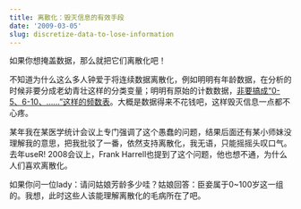 ```yaml
---
title: 离散化：毁灭信息的有效手段
date: '2009-03-05'
slug: discretize-data-to-lose-information
---
```


如果你想掩盖数据，那么就把它们离散化吧！

不知道为什么这么多人钟爱于将连续数据离散化，例如明明有年龄数据，在分析的时候非要分成老幼青壮这样的分类变量；明明有原始的计数数据，[非要搞成“0-5、6-10、……”这样的频数表](http://cos.name/cn/topic/14225)。大概是数据得来不花钱吧，这样毁灭信息一点都不心疼。

某年我在某医学统计会议上专门强调了这个愚蠢的问题，结果后面还有某小师妹没理解我的意思，把我批驳了一番，依然支持离散化，我无语，只能摇摇头叹口气。去年useR! 2008会议上，Frank Harrell也提到了这个问题，他也想不通，为什么人们喜欢离散化。

如果你问一位lady：请问姑娘芳龄多少哇？姑娘回答：臣妾属于0~100岁这一组的。我想，此时这些人该能理解离散化的毛病所在了吧。

